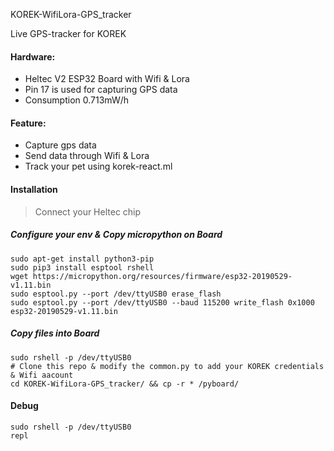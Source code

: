 KOREK-WifiLora-GPS_tracker

Live GPS-tracker for KOREK

#### Hardware:

- Heltec V2 ESP32 Board with Wifi & Lora
- Pin 17 is used for capturing GPS data
- Consumption 0.713mW/h

#### Feature:

  - Capture gps data
  - Send data through Wifi & Lora
  - Track your pet using korek-react.ml

#### Installation

> Connect your Heltec chip

##### Configure your env & Copy micropython on Board
```
sudo apt-get install python3-pip
sudo pip3 install esptool rshell
wget https://micropython.org/resources/firmware/esp32-20190529-v1.11.bin
sudo esptool.py --port /dev/ttyUSB0 erase_flash
sudo esptool.py --port /dev/ttyUSB0 --baud 115200 write_flash 0x1000 esp32-20190529-v1.11.bin
```

##### Copy files into Board
```
sudo rshell -p /dev/ttyUSB0
# Clone this repo & modify the common.py to add your KOREK credentials & Wifi aacount
cd KOREK-WifiLora-GPS_tracker/ && cp -r * /pyboard/
```

#### Debug
```
sudo rshell -p /dev/ttyUSB0
repl
```


